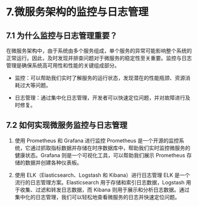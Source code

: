 # 7.微服务架构的监控与日志管理

## 7.1 为什么监控与日志管理重要？

在微服务架构中，由于系统由多个服务组成，单个服务的异常可能影响整个系统的正常运行。因此，及时发现并排查问题对于微服务的稳定性至关重要。监控与日志管理是确保系统高可用性和性能的关键组成部分。

- 监控：可以帮助我们实时了解服务的运行状态，发现潜在的性能瓶颈、资源消耗过大等问题。

- 日志管理：通过集中化日志管理，开发者可以快速定位问题，并对故障进行及时修复。

## 7.2 如何实现微服务监控与日志管理

1. 使用 Prometheus 和 Grafana 进行监控
Prometheus 是一个开源的监控系统，它通过抓取指标数据并存储在时序数据库中，帮助我们实时监控微服务的健康状态。Grafana 则是一个可视化工具，可以帮助我们展示 Prometheus 存储的数据并创建各种仪表板。

2. 使用 ELK（Elasticsearch、Logstash 和 Kibana）进行日志管理
ELK 是一个流行的日志管理方案。Elasticsearch 用于存储和索引日志数据，Logstash 用于收集、过滤和转发日志数据，而 Kibana 则用于展示和分析日志数据。通过集中化的日志管理，我们可以轻松地查看微服务的日志并快速定位问题。
